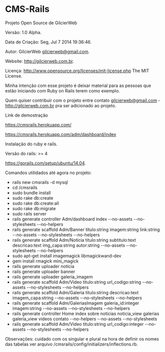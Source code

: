 CMS-Rails
=========
Projeto Open Source de GilcierWeb

Versão: 1.0 Alpha.

Data de Criação: Seg, Jul  7 2014 19:36:46.

Autor: GilcierWeb gilcierweb@gmail.com.

Website: http://gilcierweb.com.br.

Licença: http://www.opensource.org/licenses/mit-license.php The MIT License.

Minha intenção com esse projeto é deixar material para as pessoas que estão iniciando com Ruby on Rails terem como exemplo.

Quem quiser contribuir com o projeto entre contato gilcierweb@gmail.com - http://gilcierweb.com.br pra ser adicionado ao projeto.

Link de demostração

https://cmsrails.herokuapp.com/

https://cmsrails.herokuapp.com/adm/dashboard/index

Instalação do ruby e rails.

Versão do rails: >= 4

https://gorails.com/setup/ubuntu/14.04.

Comandos utilidados até agora no projeto:

- rails new cmsrails -d mysql
- cd /cmsrails 
- sudo bundle install
- sudo rake db:create
- sudo rake db:create:all
- sudo rake db:migrate
- sudo rails server
- rails generate controller Adm/dashboard index --no-assets --no-stylesheets --no-helpers
- rails generate scaffold Adm/Banner titulo:string imagem:string link:string --no-assets --no-stylesheets --no-helpers
- rails generate scaffold Adm/Noticia titulo:string subtitulo:text descricao:text img_capa:string autor:string --no-assets --no-stylesheets --no-helpers
- sudo apt-get install imagemagick libmagickwand-dev
- gem install rmagick mini_magick
- rails generate uploader noticia
- rails generate uploader banner
- rails generate uploader galeria_imagem
- rails generate scaffold Adm/Video titulo:string url_codigo:string --no-assets --no-stylesheets --no-helpers
- rails generate scaffold Adm/Galeria titulo:string descricao:text imagem_capa:string --no-assets --no-stylesheets --no-helpers
- rails generate scaffold Adm/GaleriasImagem galeria_id:integer imagem:string --no-assets --no-stylesheets --no-helpers
- rails generate controller Home index sobre noticias noticia_view galerias galeria_view videos contato --no-helpers --no-assets --no-stylesheets  
- rails generate scaffold Adm/Video titulo:string url_codigo:integer --no-assets --no-stylesheets --no-helpers

Observações:
cuidado com os singular e plural na hora de definir os nomes das tabelas ver arquivo /cmsrails/config/initializers/inflections.rb.
